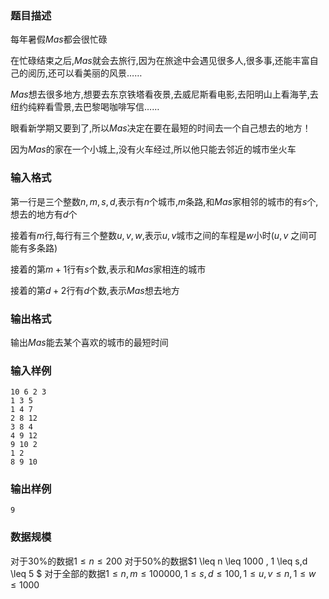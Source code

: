 ### 题目描述
每年暑假$Mas$都会很忙碌

在忙碌结束之后,$Mas$就会去旅行,因为在旅途中会遇见很多人,很多事,还能丰富自己的阅历,还可以看美丽的风景……

$Mas$想去很多地方,想要去东京铁塔看夜景,去威尼斯看电影,去阳明山上看海芋,去纽约纯粹看雪景,去巴黎喝咖啡写信……

眼看新学期又要到了,所以$Mas$决定在要在最短的时间去一个自己想去的地方！

因为$Mas$的家在一个小城上,没有火车经过,所以他只能去邻近的城市坐火车
### 输入格式
第一行是三个整数$n,m,s,d$,表示有$n$个城市,$m$条路,和$Mas$家相邻的城市的有$s$个,想去的地方有$d$个

接着有$m$行,每行有三个整数$u,v,w$,表示$u,v$城市之间的车程是$w$小时($u,v$ 之间可能有多条路)

接着的第$m+1$行有$s$个数,表示和$Mas$家相连的城市

接着的第$d+2$行有$d$个数,表示$Mas$想去地方

### 输出格式
输出$Mas$能去某个喜欢的城市的最短时间
### 输入样例
```
10 6 2 3
1 3 5
1 4 7
2 8 12
3 8 4
4 9 12
9 10 2
1 2
8 9 10
```
### 输出样例
```
9
```
### 数据规模
对于$30\%$的数据$1 \leq n \leq 200$
对于$50\%$的数据$1 \leq n \leq 1000 , 1 \leq s,d \leq 5 $
对于全部的数据$1 \leq n,m \leq 100000 , 1 \leq s,d \leq 100 , 1 \leq u,v \leq n , 1 \leq w \leq 1000$